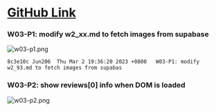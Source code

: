# [GitHub Link](https://github.com/Jun206/1112-1N-js-209410793)

### W03-P1: modify w2_xx.md to fetch images from supabase

![w03-p1.png](https://obsbeppzfkkzhooliozs.supabase.co/storage/v1/object/public/demo-93/md_img/w03/p1.png?t=2023-03-02T11%3A32%3A32.520Z)

```
8c3e10c Jun206  Thu Mar 2 19:36:20 2023 +0800   W03-P1: modify w2_93.md to fetch images from supabas
```

### W03-P2: show reviews[0] info when DOM is loaded

![w03-p2.png](https://obsbeppzfkkzhooliozs.supabase.co/storage/v1/object/public/demo-93/md_img/w03/p2.png?t=2023-03-02T12%3A23%3A39.138Z)

```

```

